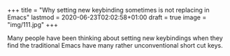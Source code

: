 +++
title = "Why setting new keybinding sometimes is not replacing in Emacs"
lastmod = 2020-06-23T02:02:58+01:00
draft = true
image = "img/111.jpg"
+++

Many people have been thinking about setting new keybindings when they find the traditional Emacs have many rather unconventional short cut keys.
